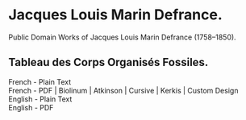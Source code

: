 # Jacques Louis Marin Defrance.

Public Domain Works of Jacques Louis Marin Defrance (1758–1850).

## Tableau des Corps Organisés Fossiles.

French - Plain Text  
French - PDF | Biolinum | Atkinson | Cursive | Kerkis | Custom Design  
English - Plain Text  
English - PDF  

